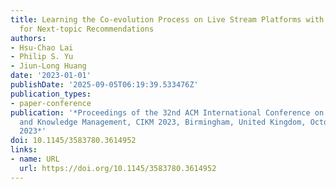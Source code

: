 ```yaml
---
title: Learning the Co-evolution Process on Live Stream Platforms with Dual Self-attention
  for Next-topic Recommendations
authors:
- Hsu-Chao Lai
- Philip S. Yu
- Jiun-Long Huang
date: '2023-01-01'
publishDate: '2025-09-05T06:19:39.533476Z'
publication_types:
- paper-conference
publication: '*Proceedings of the 32nd ACM International Conference on Information
  and Knowledge Management, CIKM 2023, Birmingham, United Kingdom, October 21-25,
  2023*'
doi: 10.1145/3583780.3614952
links:
- name: URL
  url: https://doi.org/10.1145/3583780.3614952
---
```

